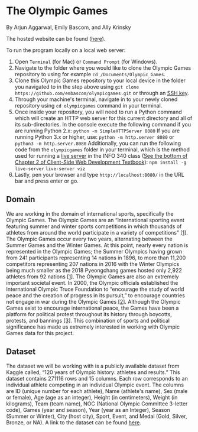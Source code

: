 # The Olympic Games
By Arjun Aggarwal, Emily Bascom, and Ally Krinsky

The hosted website can be found ([here]()).

To run the program locally on a local web server:
1. Open `Terminal` (for Mac) or `Command Prompt` (for Windows). 
2. Navigate to the folder where you would like to clone the Olympic Games repository to using for example `cd /Documents/Olympic_Games`.
3. Clone this Olympic Games repository to your local device in the folder you navigated to in the step above using `git clone https://github.com/embascom/olympicgames.git` or through an [SSH key](https://www.toolsqa.com/git/clone-repository-using-ssh/).
4. Through your machine's terminal, navigate in to your newly cloned repository using `cd olympicgames` command in your terminal.
5. Once inside your repository, you will need to run a Python command which will create an HTTP web server for this current directory and all of its sub-directories. In the console execute the following command if you are running Python 2.x:
    `python -m SimpleHTTPServer 8080`
If you are running Python 3.x or higher, use:
    `python -m http.server 8080` or `python3 -m http.server.8080`
Additionally, you can run the following code from the `olympicgames` folder in your terminal, which is the method used for running a [live server](https://github.com/tapio/live-server) in the INFO 340 class ([See the bottom of Chapter 2 of Client-Side Web Development Textbook](https://info340.github.io/client-side-development.html)):
    `npm install -g live-server`
    `live-server viz`
6. Lastly, pen your browser and type `http://localhost:8080/` in the URL bar and press enter or go.

## Domain
We are working in the domain of international sports, specifically the Olympic Games. The Olympic Games are an “international sporting event featuring summer and winter sports competitions in which thousands of athletes from around the world participate in a variety of competitions” [[1]](https://en.wikipedia.org/wiki/Olympic_Games). The Olympic Games occur every two years, alternating between the Summer Games and the Winter Games. At this point, nearly every nation is represented in the Olympic Games; the Summer Olympics having grown from 241 participants representing 14 nations in 1896, to more than 11,200 competitors representing 207 nations in 2016 with the Winter Olympics being much smaller as the 2018 Pyeongchang games hosted only 2,922 athletes from 92 nations [[1]](https://en.wikipedia.org/wiki/Olympic_Games). The Olympic Games are also an extremely important societal event. In 2000, the Olympic officials established the International Olympic Truce Foundation to “encourage the study of world peace and the creation of progress in its pursuit,” to encourage countries not engage in war during the Olympic Games [[2]](https://www.britannica.com/topic/The-Olympic-Truce-1688469). Although the Olympic Games exist to encourage international peace, the Games have been a platform for political protest throughout its history through boycotts, protests, and bannings [[3]](https://www.britannica.com/list/7-significant-political-events-at-the-olympic-games). This combination of sports and political significance has made us extremely interested in working with Olympic Games data for this project.

## Dataset
The dataset we will be working with is a publicly available dataset from Kaggle called, “120 years of Olympic history: athletes and results.” This dataset contains 271116 rows and 15 columns. Each row corresponds to an individual athlete competing in an individual Olympic event. The columns are ID (unique number for each athlete), Name (athlete's name), Sex (male or female), Age (age as an integer), Height (in centimeters), Weight (in kilograms), Team (team name), NOC (National Olympic Committee 3-letter code), Games (year and season), Year (year as an Integer), Season (Summer or Winter), City (host city), Sport, Event, and Medal (Gold, Silver, Bronze, or NA). A link to the dataset can be found [here](https://www.kaggle.com/heesoo37/120-years-of-olympic-history-athletes-and-results).

